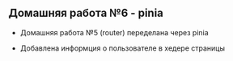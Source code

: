 ## Домашняя работа №6 - pinia

- Домашняя работа №5 (router)  переделана через pinia 

- Добавлена информция о пользователе в хедере страницы
